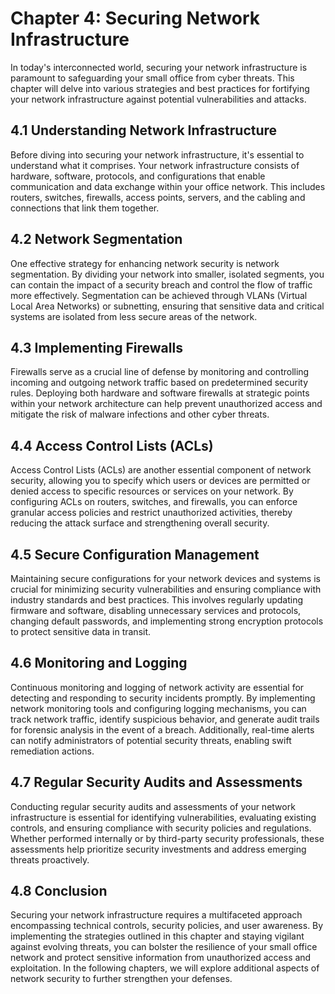 # Chapter 4: Securing Network Infrastructure

In today's interconnected world, securing your network infrastructure is paramount to safeguarding your small office from cyber threats. This chapter will delve into various strategies and best practices for fortifying your network infrastructure against potential vulnerabilities and attacks.

## 4.1 Understanding Network Infrastructure

Before diving into securing your network infrastructure, it's essential to understand what it comprises. Your network infrastructure consists of hardware, software, protocols, and configurations that enable communication and data exchange within your office network. This includes routers, switches, firewalls, access points, servers, and the cabling and connections that link them together.

## 4.2 Network Segmentation

One effective strategy for enhancing network security is network segmentation. By dividing your network into smaller, isolated segments, you can contain the impact of a security breach and control the flow of traffic more effectively. Segmentation can be achieved through VLANs (Virtual Local Area Networks) or subnetting, ensuring that sensitive data and critical systems are isolated from less secure areas of the network.

## 4.3 Implementing Firewalls

Firewalls serve as a crucial line of defense by monitoring and controlling incoming and outgoing network traffic based on predetermined security rules. Deploying both hardware and software firewalls at strategic points within your network architecture can help prevent unauthorized access and mitigate the risk of malware infections and other cyber threats.

## 4.4 Access Control Lists (ACLs)

Access Control Lists (ACLs) are another essential component of network security, allowing you to specify which users or devices are permitted or denied access to specific resources or services on your network. By configuring ACLs on routers, switches, and firewalls, you can enforce granular access policies and restrict unauthorized activities, thereby reducing the attack surface and strengthening overall security.

## 4.5 Secure Configuration Management

Maintaining secure configurations for your network devices and systems is crucial for minimizing security vulnerabilities and ensuring compliance with industry standards and best practices. This involves regularly updating firmware and software, disabling unnecessary services and protocols, changing default passwords, and implementing strong encryption protocols to protect sensitive data in transit.

## 4.6 Monitoring and Logging

Continuous monitoring and logging of network activity are essential for detecting and responding to security incidents promptly. By implementing network monitoring tools and configuring logging mechanisms, you can track network traffic, identify suspicious behavior, and generate audit trails for forensic analysis in the event of a breach. Additionally, real-time alerts can notify administrators of potential security threats, enabling swift remediation actions.

## 4.7 Regular Security Audits and Assessments

Conducting regular security audits and assessments of your network infrastructure is essential for identifying vulnerabilities, evaluating existing controls, and ensuring compliance with security policies and regulations. Whether performed internally or by third-party security professionals, these assessments help prioritize security investments and address emerging threats proactively.

## 4.8 Conclusion

Securing your network infrastructure requires a multifaceted approach encompassing technical controls, security policies, and user awareness. By implementing the strategies outlined in this chapter and staying vigilant against evolving threats, you can bolster the resilience of your small office network and protect sensitive information from unauthorized access and exploitation. In the following chapters, we will explore additional aspects of network security to further strengthen your defenses.